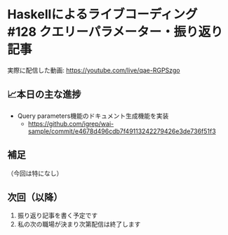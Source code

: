 # Haskellによるライブコーディング #128 クエリーパラメーター・振り返り記事

実際に配信した動画: <https://youtube.com/live/qae-RGPSzgo>

## 📈本日の主な進捗

- Query parameters機能のドキュメント生成機能を実装
    - <https://github.com/igrep/wai-sample/commit/e4678d496cdb7f49113242279426e3de736f51f3>

## 補足

（今回は特になし）

## 次回（以降）

1. 振り返り記事を書く予定です
1. 私の次の職場が決まり次第配信は終了します
